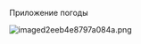 Приложение погоды

![imaged2eeb4e8797a084a.png](https://ie.wampi.ru/2022/08/26/imaged2eeb4e8797a084a.png)
